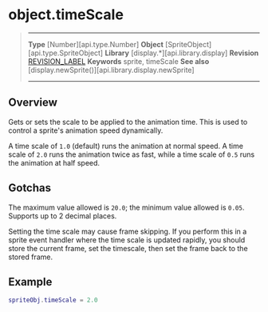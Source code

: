 # object.timeScale

> --------------------- ------------------------------------------------------------------------------------------
> __Type__              [Number][api.type.Number]
> __Object__            [SpriteObject][api.type.SpriteObject]
> __Library__           [display.*][api.library.display]
> __Revision__          [REVISION_LABEL](REVISION_URL)
> __Keywords__          sprite, timeScale
> __See also__          [display.newSprite()][api.library.display.newSprite]
> --------------------- ------------------------------------------------------------------------------------------

## Overview

Gets or sets the scale to be applied to the animation time. This is used to control a sprite's animation speed dynamically.

A time scale of `1.0` (default) runs the animation at normal speed. A time scale of `2.0` runs the animation twice as fast, while a time scale of `0.5` runs the animation at half speed.

## Gotchas

The maximum value allowed is `20.0`; the minimum value allowed is `0.05`. Supports up to 2 decimal places.

Setting the time scale may cause frame skipping. If you perform this in a sprite event handler where the time scale is updated rapidly, you should store the current frame, set the timescale, then set the frame back to the stored frame.

## Example

``````lua
spriteObj.timeScale = 2.0
``````
